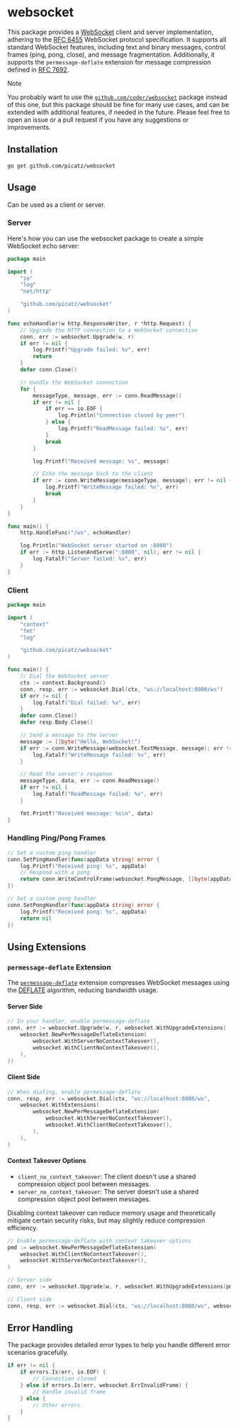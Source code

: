 # websocket
 
This package provides a [WebSocket] client and server implementation, adhering to the [RFC 6455] WebSocket protocol specification. 
It supports all standard WebSocket features, including text and binary messages, control frames (ping, pong, close), and message fragmentation. Additionally, it supports the `permessage-deflate` extension for message compression defined in [RFC 7692].

[WebSocket]: https://en.wikipedia.org/wiki/WebSocket
[RFC 6455]: https://tools.ietf.org/html/rfc6455
[RFC 7692]: https://tools.ietf.org/html/rfc7692

> [!NOTE]
> You probably want to use the [`github.com/coder/websocket`] package instead of this one,
> but this package should be fine for many use cases, and can be extended with additional 
> features, if needed in the future. Please feel free to open an issue or a pull request if you
> have any suggestions or improvements.

[`github.com/coder/websocket`]: https://pkg.go.dev/github.com/coder/websocket

## Installation

```console
go get github.com/picatz/websocket
```

## Usage

Can be used as a client or server.

### Server

Here's how you can use the websocket package to create a simple WebSocket echo server:

```go
package main

import (
	"io"
	"log"
	"net/http"

	"github.com/picatz/websocket"
)

func echoHandler(w http.ResponseWriter, r *http.Request) {
	// Upgrade the HTTP connection to a WebSocket connection
	conn, err := websocket.Upgrade(w, r)
	if err != nil {
		log.Printf("Upgrade failed: %v", err)
		return
	}
	defer conn.Close()

	// Handle the WebSocket connection
	for {
		messageType, message, err := conn.ReadMessage()
		if err != nil {
			if err == io.EOF {
				log.Println("Connection closed by peer")
			} else {
				log.Printf("ReadMessage failed: %v", err)
			}
			break
		}

		log.Printf("Received message: %s", message)

		// Echo the message back to the client
		if err := conn.WriteMessage(messageType, message); err != nil {
			log.Printf("WriteMessage failed: %v", err)
			break
		}
	}
}

func main() {
	http.HandleFunc("/ws", echoHandler)

	log.Println("WebSocket server started on :8080")
	if err := http.ListenAndServe(":8080", nil); err != nil {
		log.Fatalf("Server failed: %v", err)
	}
}
```

### Client

```go
package main

import (
	"context"
	"fmt"
	"log"

	"github.com/picatz/websocket"
)

func main() {
	// Dial the WebSocket server
	ctx := context.Background()
	conn, resp, err := websocket.Dial(ctx, "ws://localhost:8080/ws")
	if err != nil {
		log.Fatalf("Dial failed: %v", err)
	}
	defer conn.Close()
	defer resp.Body.Close()

	// Send a message to the server
	message := []byte("Hello, WebSocket!")
	if err := conn.WriteMessage(websocket.TextMessage, message); err != nil {
		log.Fatalf("WriteMessage failed: %v", err)
	}

	// Read the server's response
	messageType, data, err := conn.ReadMessage()
	if err != nil {
		log.Fatalf("ReadMessage failed: %v", err)
	}

	fmt.Printf("Received message: %s\n", data)
}
```

### Handling Ping/Pong Frames

```go
// Set a custom ping handler
conn.SetPingHandler(func(appData string) error {
	log.Printf("Received ping: %s", appData)
	// Respond with a pong
	return conn.WriteControlFrame(websocket.PongMessage, []byte(appData))
})

// Set a custom pong handler
conn.SetPongHandler(func(appData string) error {
	log.Printf("Received pong: %s", appData)
	return nil
})
```

## Using Extensions

### `permessage-deflate` Extension

The [`permessage-deflate`] extension compresses WebSocket messages using the [DEFLATE] algorithm, reducing bandwidth usage.

[`permessage-deflate`]: https://datatracker.ietf.org/doc/html/rfc7692#section-7
[DEFLATE]: https://en.wikipedia.org/wiki/DEFLATE

#### Server Side

```go
// In your handler, enable permessage-deflate
conn, err := websocket.Upgrade(w, r, websocket.WithUpgradeExtensions(
	websocket.NewPerMessageDeflateExtension(
		websocket.WithServerNoContextTakeover(),
		websocket.WithClientNoContextTakeover(),
	),
))
```

#### Client Side

```go
// When dialing, enable permessage-deflate
conn, resp, err := websocket.Dial(ctx, "ws://localhost:8080/ws",
	websocket.WithExtensions(
		websocket.NewPerMessageDeflateExtension(
			websocket.WithServerNoContextTakeover(),
			websocket.WithClientNoContextTakeover(),
		),
	),
)
```

#### Context Takeover Options

- `client_no_context_takeover`: The client doesn't use a shared compression object pool between messages.
- `server_no_context_takeover`:  The server doesn't use a shared compression object pool between messages.

Disabling context takeover can reduce memory usage and theoretically mitigate certain security risks,
but may slightly reduce compression efficiency.

```go
// Enable permessage-deflate with context takeover options
pmd := websocket.NewPerMessageDeflateExtension(
	websocket.WithClientNoContextTakeover(),
	websocket.WithServerNoContextTakeover(),
)

// Server side
conn, err := websocket.Upgrade(w, r, websocket.WithUpgradeExtensions(pmd))

// Client side
conn, resp, err := websocket.Dial(ctx, "ws://localhost:8080/ws", websocket.WithExtensions(pmd))
```

## Error Handling

The package provides detailed error types to help you handle different error scenarios gracefully.

```go
if err != nil {
	if errors.Is(err, io.EOF) {
		// Connection closed
	} else if errors.Is(err, websocket.ErrInvalidFrame) {
		// Handle invalid frame
	} else {
		// Other errors
	}
}
```
